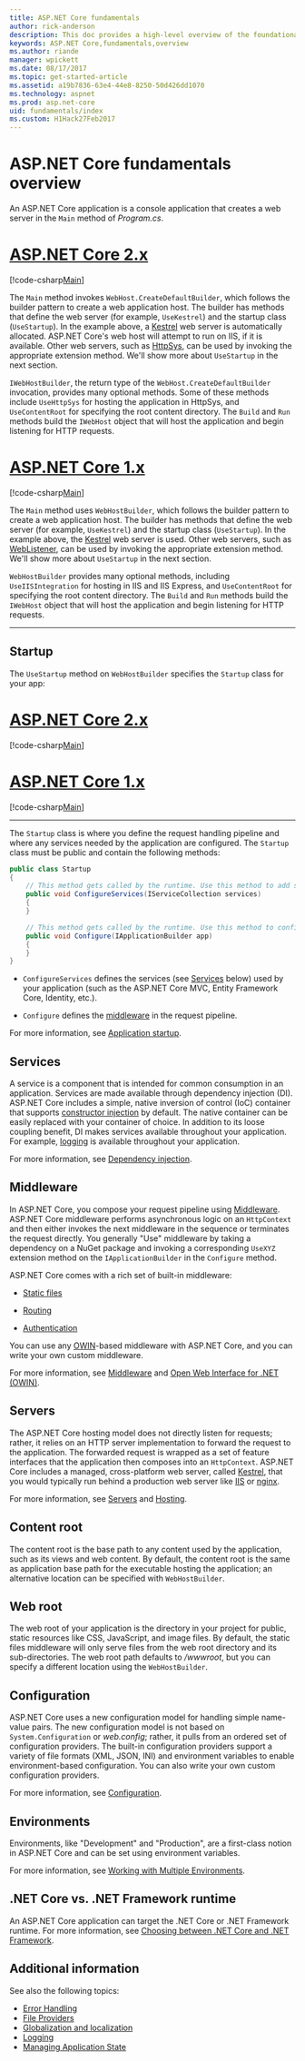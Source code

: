 ```yaml
---
title: ASP.NET Core fundamentals
author: rick-anderson
description: This doc provides a high-level overview of the foundational concepts to be understood when building ASP.NET Core applications.
keywords: ASP.NET Core,fundamentals,overview
ms.author: riande
manager: wpickett
ms.date: 08/17/2017
ms.topic: get-started-article
ms.assetid: a19b7836-63e4-44e8-8250-50d426dd1070
ms.technology: aspnet
ms.prod: asp.net-core
uid: fundamentals/index
ms.custom: H1Hack27Feb2017
---
```


# ASP.NET Core fundamentals overview

An ASP.NET Core application is a console application that creates a web server in the `Main` method of *Program.cs*.

# [ASP.NET Core 2.x](#tab/aspnetcore2x)

[!code-csharp[Main](../getting-started/sample/aspnetcoreapp/Program2x.cs)]

The `Main` method invokes `WebHost.CreateDefaultBuilder`, which follows the builder pattern to create a web application host. The builder has methods that define the web server (for example, `UseKestrel`) and the startup class (`UseStartup`). In the example above, a [Kestrel](xref:fundamentals/servers/kestrel) web server is automatically allocated. ASP.NET Core's web host will attempt to run on IIS, if it is available. Other web servers, such as [HttpSys](xref:fundamentals/servers/httpsys), can be used by invoking the appropriate extension method. We'll show more about `UseStartup` in the next section.

`IWebHostBuilder`, the return type of the `WebHost.CreateDefaultBuilder` invocation, provides many optional methods. Some of these methods include `UseHttpSys` for hosting the application in HttpSys, and `UseContentRoot` for specifying the root content directory. The `Build` and `Run` methods build the `IWebHost` object that will host the application and begin listening for HTTP requests.

# [ASP.NET Core 1.x](#tab/aspnetcore1x)

[!code-csharp[Main](../getting-started/sample/aspnetcoreapp/Program.cs)]

The `Main` method uses `WebHostBuilder`, which follows the builder pattern to create a web application host. The builder has methods that define the web server (for example, `UseKestrel`) and the startup class (`UseStartup`). In the example above, the [Kestrel](xref:fundamentals/servers/kestrel) web server is used. Other web servers, such as [WebListener](xref:fundamentals/servers/weblistener), can be used by invoking the appropriate extension method. We'll show more about `UseStartup` in the next section.

`WebHostBuilder` provides many optional methods, including `UseIISIntegration` for hosting in IIS and IIS Express, and `UseContentRoot` for specifying the root content directory. The `Build` and `Run` methods build the `IWebHost` object that will host the application and begin listening for HTTP requests.

---

## Startup

The `UseStartup` method on `WebHostBuilder` specifies the `Startup` class for your app:

# [ASP.NET Core 2.x](#tab/aspnetcore2x)

[!code-csharp[Main](../getting-started/sample/aspnetcoreapp/Program2x.cs?highlight=15&range=6-17)]

# [ASP.NET Core 1.x](#tab/aspnetcore1x)

[!code-csharp[Main](../getting-started/sample/aspnetcoreapp/Program.cs?highlight=7&range=6-17)]

---

The `Startup` class is where you define the request handling pipeline and where any services needed by the application are configured. The `Startup` class must be public and contain the following methods:

```csharp
public class Startup
{
    // This method gets called by the runtime. Use this method to add services to the container.
    public void ConfigureServices(IServiceCollection services)
    {
    }

    // This method gets called by the runtime. Use this method to configure the HTTP request pipeline.
    public void Configure(IApplicationBuilder app)
    {
    }
}
```

* `ConfigureServices` defines the services (see [Services](#services) below) used by your application (such as the ASP.NET Core MVC, Entity Framework Core, Identity, etc.).

* `Configure` defines the [middleware](xref:fundamentals/middleware) in the request pipeline.

For more information, see [Application startup](xref:fundamentals/startup).

## Services

A service is a component that is intended for common consumption in an application. Services are made available through dependency injection (DI). ASP.NET Core includes a simple, native inversion of control (IoC) container that supports [constructor injection](xref:mvc/controllers/dependency-injection#constructor-injection) by default. The native container can be easily replaced with your container of choice. In addition to its loose coupling benefit, DI makes services available throughout your application. For example, [logging](xref:fundamentals/logging) is available throughout your application.

For more information, see [Dependency injection](xref:fundamentals/dependency-injection).

## Middleware

In ASP.NET Core, you compose your request pipeline using [Middleware](xref:fundamentals/middleware). ASP.NET Core middleware performs asynchronous logic on an `HttpContext` and then either invokes the next middleware in the sequence or terminates the request directly. You generally "Use" middleware by taking a dependency on a NuGet package and invoking a corresponding `UseXYZ` extension method on the `IApplicationBuilder` in the `Configure` method.

ASP.NET Core comes with a rich set of built-in middleware:

* [Static files](xref:fundamentals/static-files)

* [Routing](xref:fundamentals/routing)

* [Authentication](xref:security/authentication/index)

You can use any [OWIN](http://owin.org)-based middleware with ASP.NET Core, and you can write your own custom middleware.

For more information, see [Middleware](xref:fundamentals/middleware) and [Open Web Interface for .NET (OWIN)](xref:fundamentals/owin).

## Servers

The ASP.NET Core hosting model does not directly listen for requests; rather, it relies on an HTTP server implementation to forward the request to the application. The forwarded request is wrapped as a set of feature interfaces that the application then composes into an `HttpContext`. ASP.NET Core includes a managed, cross-platform web server, called [Kestrel](xref:fundamentals/servers/kestrel), that you would typically run behind a production web server like [IIS](https://iis.net) or [nginx](http://nginx.org).

For more information, see [Servers](xref:fundamentals/servers/index) and [Hosting](xref:fundamentals/hosting).

## Content root

The content root is the base path to any content used by the application, such as its views and web content. By default, the content root is the same as application base path for the executable hosting the application; an alternative location can be specified with `WebHostBuilder`.

## Web root

The web root of your application is the directory in your project for public, static resources like CSS, JavaScript, and image files. By default, the static files middleware will only serve files from the web root directory and its sub-directories. The web root path defaults to *<content root>/wwwroot*, but you can specify a different location using the `WebHostBuilder`.

## Configuration

ASP.NET Core uses a new configuration model for handling simple name-value pairs. The new configuration model is not based on `System.Configuration` or *web.config*; rather, it pulls from an ordered set of configuration providers. The built-in configuration providers support a variety of file formats (XML, JSON, INI) and environment variables to enable environment-based configuration. You can also write your own custom configuration providers.

For more information, see [Configuration](xref:fundamentals/configuration).

## Environments

Environments, like "Development" and "Production", are a first-class notion in ASP.NET Core and can be set using environment variables.

For more information, see [Working with Multiple Environments](xref:fundamentals/environments).

## .NET Core vs. .NET Framework runtime

An ASP.NET Core application can target the .NET Core or .NET Framework runtime. For more information, see [Choosing between .NET Core and .NET Framework](https://docs.microsoft.com/dotnet/articles/standard/choosing-core-framework-server).

## Additional information

See also the following topics:

- [Error Handling](xref:fundamentals/error-handling)
- [File Providers](xref:fundamentals/file-providers)
- [Globalization and localization](xref:fundamentals/localization)
- [Logging](xref:fundamentals/logging)
- [Managing Application State](xref:fundamentals/app-state)